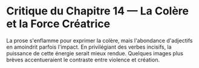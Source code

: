 # Critique du Chapitre 14 — La Colère et la Force Créatrice
La prose s'enflamme pour exprimer la colère, mais l'abondance d'adjectifs en amoindrit parfois l'impact. En privilégiant des verbes incisifs, la puissance de cette énergie serait mieux rendue. Quelques images plus brèves accentueraient le contraste entre violence et création.
